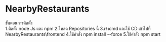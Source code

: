 # NearbyRestaurants

ขั้นตอนการติดตั้ง<br />
1.ติดตั้ง node Js และ npm
2.โหลด Repositories นี้
3.เข้าcmd และใช้ CD เข้าไปที่ NearbyRestaurants\frontend
4.ใช้คำสั่ง npm install --force
5.ใช้คำสั่ง npm start
